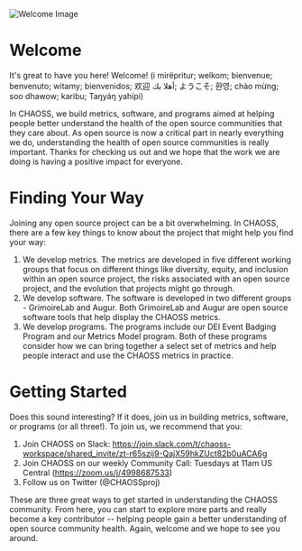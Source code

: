 ![Welcome Image](profile/WelcomeImageX.png)

# Welcome

It's great to have you here! Welcome! (i mirëpritur; welkom; bienvenue; benvenuto; witamy; bienvenidos; 欢迎 
أهلا بك; ようこそ; 환영; chào mừng; soo dhawow; karibu; Taŋyáŋ yahípi)

In CHAOSS, we build metrics, software, and programs aimed at helping people better understand the health of the open source communities that they care about. As open source is now a critical part in nearly everything we do, understanding the health of open source communities is really important. Thanks for checking us out and we hope that the work we are doing is having a positive impact for everyone. 

# Finding Your Way

Joining any open source project can be a bit overwhelming. In CHAOSS, there are a few key things to know about the project that might help you find your way: 

1) We develop metrics. The metrics are developed in five different working groups that focus on different things like diversity, equity, and inclusion within an open source project, the risks associated with an open source project, and the evolution that projects might go through. 
2) We develop software. The software is developed in two different groups - GrimoireLab and Augur. Both GrimoireLab and Augur are open source software tools that help display the CHAOSS metrics. 
3) We develop programs. The programs include our DEI Event Badging Program and our Metrics Model program. Both of these programs consider how we can bring together a select set of metrics and help people interact and use the CHAOSS metrics in practice. 

# Getting Started 

Does this sound interesting? If it does, join us in building metrics, software, or programs (or all three!). To join us, we recommend that you: 

1) Join CHAOSS on Slack: https://join.slack.com/t/chaoss-workspace/shared_invite/zt-r65szij9-QajX59hkZUct82b0uACA6g
2) Join CHAOSS on our weekly Community Call: Tuesdays at 11am US Central (https://zoom.us/j/4998687533)
3) Follow us on Twitter (@CHAOSSproj)

These are three great ways to get started in understanding the CHAOSS community. From here, you can start to explore more parts and really become a key contributor -- helping people gain a better understanding of open source community health. Again, welcome and we hope to see you around. 
